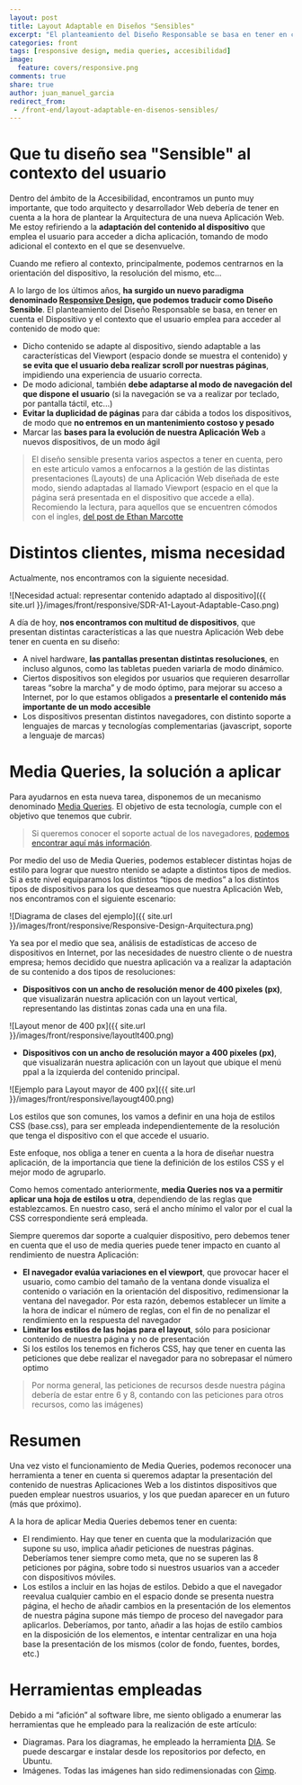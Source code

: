 ```yaml
---
layout: post
title: Layout Adaptable en Diseños "Sensibles"
excerpt: "El planteamiento del Diseño Responsable se basa en tener en cuenta el dispositivo y el contexto que el usuario emplea para acceder al contenido."
categories: front
tags: [responsive design, media queries, accesibilidad]
image:
  feature: covers/responsive.png
comments: true
share: true
author: juan_manuel_garcia
redirect_from:
 - /front-end/layout-adaptable-en-disenos-sensibles/
---
```


# Que tu diseño sea "Sensible" al contexto del usuario
Dentro del ámbito de la Accesibilidad, encontramos un punto muy importante, que todo arquitecto y desarrollador Web debería de tener en cuenta a la hora de plantear la Arquitectura de una nueva Aplicación Web. Me estoy refiriendo a la **adaptación del contenido al dispositivo** que emplea el usuario para acceder a dicha aplicación, tomando de modo adicional el contexto en el que se desenvuelve.

Cuando me refiero al contexto, principalmente, podemos centrarnos en la orientación del dispositivo, la resolución del mismo, etc...

A lo largo de los últimos años, **ha surgido un nuevo paradigma denominado [Responsive Design][ResponsiveDesign], que podemos traducir como Diseño Sensible**. El planteamiento del Diseño Responsable se basa,  en tener en cuenta el Dispositivo y el contexto que el usuario emplea para acceder al contenido de modo que:

* Dicho contenido se adapte al dispositivo, siendo adaptable a las características del Viewport (espacio donde se muestra el contenido) y **se evita que el usuario deba realizar scroll por nuestras páginas**, impidiendo una experiencia de usuario correcta.
* De modo adicional, también **debe adaptarse al modo de navegación del que dispone el usuario** (si la navegación se va a realizar por teclado, por pantalla táctil, etc...)
* **Evitar la duplicidad de páginas** para dar cábida a todos los dispositivos, de modo que **no entremos en un mantenimiento costoso y pesado**
* Marcar las **bases para la evolución de nuestra Aplicación Web** a nuevos dispositivos, de un modo ágil

>El diseño sensible presenta varios aspectos a tener en cuenta, pero en este articulo vamos a enfocarnos a la gestión de las distintas presentaciones (Layouts) de una Aplicación Web diseñada de este modo, siendo adaptadas al llamado Viewport (espacio en el que la página será presentada en el dispositivo que accede a ella).
Recomiendo la lectura, para aquellos que se encuentren cómodos con el ingles, [del post de Ethan Marcotte][ArticuloResponsiveDesign]

# Distintos clientes, misma necesidad
Actualmente, nos encontramos con la siguiente necesidad.

![Necesidad actual: representar contenido adaptado al dispositivo]({{ site.url }}/images/front/responsive/SDR-A1-Layout-Adaptable-Caso.png)


A día de hoy, **nos encontramos con multitud de dispositivos**, que presentan distintas características a las que nuestra Aplicación Web debe tener en cuenta en su diseño:

* A nivel hardware, **las pantallas presentan distintas resoluciones**, en incluso algunos, como las tabletas pueden variarla de modo dinámico.
* Ciertos dispositivos son elegidos por usuarios que requieren desarrollar tareas “sobre la marcha” y de modo óptimo, para mejorar su acceso a Internet, por lo que estamos obligados a **presentarle el contenido más importante de un modo accesible**
* Los dispositivos presentan distintos navegadores, con distinto soporte a lenguajes de marcas y tecnologías complementarias (javascript, soporte a lenguaje de marcas)

# Media Queries, la solución a aplicar
Para ayudarnos en esta nueva tarea, disponemos de un mecanismo denominado [Media Queries][MediaQueries]. El objetivo de esta tecnología, cumple con el objetivo que tenemos que cubrir.

> Si queremos conocer el soporte actual de los navegadores, [podemos encontrar aquí más información][CanIUseMediaQueries].

Por medio del uso de Media Queries, podemos establecer distintas hojas de estilo para lograr que nuestro ntenido se adapte a distintos tipos de medios. Si a este nivel equiparamos los distintos “tipos de medios” a los distintos tipos de dispositivos para los que deseamos que nuestra Aplicación Web, nos encontramos con el siguiente escenario:

![Diagrama de clases del ejemplo]({{ site.url }}/images/front/responsive/Responsive-Design-Arquitectura.png)

Ya sea por el medio que sea, análisis de estadísticas de acceso de dispositivos en Internet, por las necesidades de nuestro cliente o de nuestra empresa; hemos decidido que nuestra aplicación va a realizar la adaptación de su contenido a dos tipos de resoluciones:

* **Dispositivos con un ancho de resolución menor de 400 pixeles (px)**, que visualizarán nuestra aplicación con un layout vertical, representando las distintas zonas cada una en una fila.

![Layout menor de 400 px]({{ site.url }}/images/front/responsive/layoutlt400.png)

* **Dispositivos con un ancho de resolución mayor a 400 pixeles (px)**, que visualizarán nuestra aplicación con un layout que ubique el menú ppal a la izquierda del contenido principal.

![Ejemplo para Layout mayor de 400 px]({{ site.url }}/images/front/responsive/layougt400.png)

Los estilos que son comunes, los vamos a definir en una hoja de estilos CSS (base.css), para ser empleada independientemente de la resolución que tenga el dispositivo con el que accede el usuario.

Este enfoque, nos obliga a tener en cuenta a la hora de diseñar nuestra aplicación, de la importancia que tiene la definición de los estilos CSS y el mejor modo de agruparlo.

Como hemos comentado anteriormente, **media Queries nos va a permitir aplicar una hoja de estilos u otra**, dependiendo de las reglas que establezcamos. En nuestro caso, será el ancho mínimo el valor por el cual la CSS correspondiente será empleada.

Siempre queremos dar soporte a cualquier dispositivo, pero debemos tener en cuenta que el uso de media queries puede tener impacto en cuanto al rendimiento de nuestra Aplicación:

* **El navegador evalúa variaciones en el viewport**, que provocar hacer el usuario, como cambio del tamaño de la ventana donde visualiza el contenido o variación en la orientación del dispositivo, redimensionar la ventana del navegador. Por esta razón, debemos establecer un límite a la hora de indicar el número de reglas, con el fin de no penalizar el rendimiento en la respuesta del navegador
* **Limitar los estilos de las hojas para el layout**, sólo para posicionar contenido de nuestra página y no de presentación
* Si los estilos los tenemos en ficheros CSS, hay que tener en cuenta las peticiones que debe realizar el navegador para no sobrepasar el número optimo

> Por norma general, las peticiones de recursos desde nuestra página debería de estar entre 6 y 8, contando con las peticiones para otros recursos, como las imágenes)

# Resumen
Una vez visto el funcionamiento de Media Queries, podemos reconocer una herramienta a tener en cuenta si queremos adaptar la presentación del contenido de nuestras Aplicaciones Web a los distintos dispositivos que pueden emplear nuestros usuarios, y los que puedan aparecer en un futuro (más que próximo).

A la hora de aplicar Media Queries debemos tener en cuenta:

* El rendimiento. Hay que tener en cuenta que la modularización que supone su uso, implica añadir peticiones de nuestras páginas. Deberíamos tener siempre como meta, que no se superen las 8 peticiones por página, sobre todo si nuestros usuarios van a acceder con dispositivos móviles.
* Los estilos a incluir en las hojas de estilos. Debido a que el navegador reevalua cualquier cambio en el espacio donde se presenta nuestra página, el hecho de añadir cambios en la presentación de los elementos de nuestra página supone más tiempo de proceso del navegador para aplicarlos. Deberíamos, por tanto, añadir a las hojas de estilo cambios en la disposición de los elementos, e intentar centralizar en una hoja base la presentación de los mismos (color de fondo, fuentes, bordes, etc.)

# Herramientas empleadas
Debido a mi “afición” al software libre, me siento obligado a enumerar las herramientas que he empleado para la realización de este artículo:

* Diagramas. Para los diagramas, he empleado la herramienta [DIA][DIA]. Se puede descargar e instalar desde los repositorios por defecto, en Ubuntu.
* Imágenes. Todas las imágenes han sido redimensionadas con [Gimp][Gimp].

[ResponsiveDesign]: http://en.wikipedia.org/wiki/Responsive_Web_Design
[ArticuloResponsiveDesign]: http://www.alistapart.com/articles/responsive-web-design/
[MediaQueries]: http://www.w3.org/TR/2012/REC-css3-mediaqueries-20120619/
[CanIUseMediaQueries]: http://caniuse.com/css-mediaqueries
[DIA]: http://projects.gnome.org/dia
[Gimp]: http://www.gimp.org/
